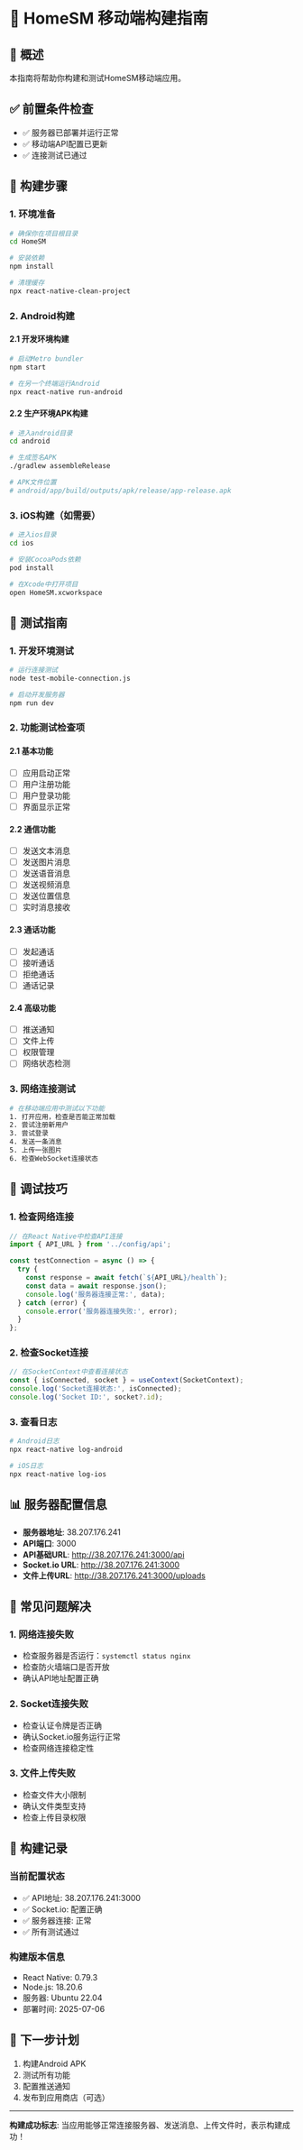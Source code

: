 # 📱 HomeSM 移动端构建指南

## 🎯 概述
本指南将帮助你构建和测试HomeSM移动端应用。

## ✅ 前置条件检查
- ✅ 服务器已部署并运行正常
- ✅ 移动端API配置已更新
- ✅ 连接测试已通过

## 🚀 构建步骤

### 1. 环境准备
```bash
# 确保你在项目根目录
cd HomeSM

# 安装依赖
npm install

# 清理缓存
npx react-native-clean-project
```

### 2. Android构建

#### 2.1 开发环境构建
```bash
# 启动Metro bundler
npm start

# 在另一个终端运行Android
npx react-native run-android
```

#### 2.2 生产环境APK构建
```bash
# 进入android目录
cd android

# 生成签名APK
./gradlew assembleRelease

# APK文件位置
# android/app/build/outputs/apk/release/app-release.apk
```

### 3. iOS构建（如需要）
```bash
# 进入ios目录
cd ios

# 安装CocoaPods依赖
pod install

# 在Xcode中打开项目
open HomeSM.xcworkspace
```

## 🧪 测试指南

### 1. 开发环境测试
```bash
# 运行连接测试
node test-mobile-connection.js

# 启动开发服务器
npm run dev
```

### 2. 功能测试检查项

#### 2.1 基本功能
- [ ] 应用启动正常
- [ ] 用户注册功能
- [ ] 用户登录功能
- [ ] 界面显示正常

#### 2.2 通信功能
- [ ] 发送文本消息
- [ ] 发送图片消息
- [ ] 发送语音消息
- [ ] 发送视频消息
- [ ] 发送位置信息
- [ ] 实时消息接收

#### 2.3 通话功能
- [ ] 发起通话
- [ ] 接听通话
- [ ] 拒绝通话
- [ ] 通话记录

#### 2.4 高级功能
- [ ] 推送通知
- [ ] 文件上传
- [ ] 权限管理
- [ ] 网络状态检测

### 3. 网络连接测试
```bash
# 在移动端应用中测试以下功能
1. 打开应用，检查是否能正常加载
2. 尝试注册新用户
3. 尝试登录
4. 发送一条消息
5. 上传一张图片
6. 检查WebSocket连接状态
```

## 🔧 调试技巧

### 1. 检查网络连接
```javascript
// 在React Native中检查API连接
import { API_URL } from '../config/api';

const testConnection = async () => {
  try {
    const response = await fetch(`${API_URL}/health`);
    const data = await response.json();
    console.log('服务器连接正常:', data);
  } catch (error) {
    console.error('服务器连接失败:', error);
  }
};
```

### 2. 检查Socket连接
```javascript
// 在SocketContext中查看连接状态
const { isConnected, socket } = useContext(SocketContext);
console.log('Socket连接状态:', isConnected);
console.log('Socket ID:', socket?.id);
```

### 3. 查看日志
```bash
# Android日志
npx react-native log-android

# iOS日志
npx react-native log-ios
```

## 📊 服务器配置信息
- **服务器地址**: 38.207.176.241
- **API端口**: 3000
- **API基础URL**: http://38.207.176.241:3000/api
- **Socket.io URL**: http://38.207.176.241:3000
- **文件上传URL**: http://38.207.176.241:3000/uploads

## 🚨 常见问题解决

### 1. 网络连接失败
- 检查服务器是否运行：`systemctl status nginx`
- 检查防火墙端口是否开放
- 确认API地址配置正确

### 2. Socket连接失败
- 检查认证令牌是否正确
- 确认Socket.io服务运行正常
- 检查网络连接稳定性

### 3. 文件上传失败
- 检查文件大小限制
- 确认文件类型支持
- 检查上传目录权限

## 📝 构建记录

### 当前配置状态
- ✅ API地址: 38.207.176.241:3000
- ✅ Socket.io: 配置正确
- ✅ 服务器连接: 正常
- ✅ 所有测试通过

### 构建版本信息
- React Native: 0.79.3
- Node.js: 18.20.6
- 服务器: Ubuntu 22.04
- 部署时间: 2025-07-06

## 🎯 下一步计划
1. 构建Android APK
2. 测试所有功能
3. 配置推送通知
4. 发布到应用商店（可选）

---
**构建成功标志**: 当应用能够正常连接服务器、发送消息、上传文件时，表示构建成功！ 